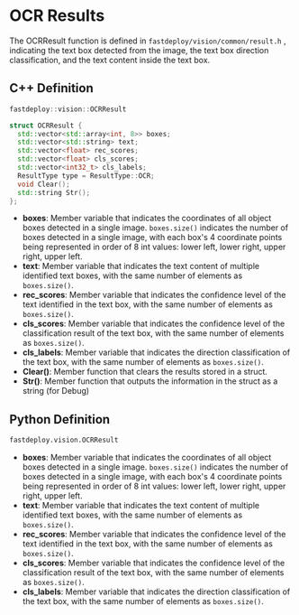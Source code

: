 # OCR Results

The OCRResult function is defined in `fastdeploy/vision/common/result.h` , indicating the text box detected from the image, the text box direction classification, and the text content inside the text box.

## C++ Definition

```c++
fastdeploy::vision::OCRResult
```

```c++
struct OCRResult {
  std::vector<std::array<int, 8>> boxes;
  std::vector<std::string> text;
  std::vector<float> rec_scores;
  std::vector<float> cls_scores;
  std::vector<int32_t> cls_labels;
  ResultType type = ResultType::OCR;
  void Clear();
  std::string Str();
};
```

- **boxes**: Member variable that indicates the coordinates of all object boxes detected in a single image. `boxes.size()` indicates the number of boxes detected in a single image, with each box's 4 coordinate points being represented in order of 8 int values: lower left, lower right, upper right, upper left.
- **text**: Member variable that indicates the text content of multiple identified text boxes, with the same number of elements as `boxes.size()`.
- **rec_scores**: Member variable that indicates the confidence level of the text identified in the text box, with the same number of elements as `boxes.size()`.
- **cls_scores**: Member variable that indicates the confidence level of the classification result of the text box, with the same number of elements as `boxes.size()`.
- **cls_labels**: Member variable that indicates the direction classification of the text box, with the same number of elements as `boxes.size()`.
- **Clear()**: Member function that clears the results stored in a struct.
- **Str()**: Member function that outputs the information in the struct as a string (for Debug)

## Python Definition

```python
fastdeploy.vision.OCRResult  
```

- **boxes**: Member variable that indicates the coordinates of all object boxes detected in a single image. `boxes.size()` indicates the number of boxes detected in a single image, with each box's 4 coordinate points being represented in order of 8 int values: lower left, lower right, upper right, upper left.
- **text**: Member variable that indicates the text content of multiple identified text boxes, with the same number of elements as `boxes.size()`.
- **rec_scores**: Member variable that indicates the confidence level of the text identified in the text box, with the same number of elements as `boxes.size()`.
- **cls_scores**: Member variable that indicates the confidence level of the classification result of the text box, with the same number of elements as `boxes.size()`.
- **cls_labels**: Member variable that indicates the direction classification of the text box, with the same number of elements as `boxes.size()`.
